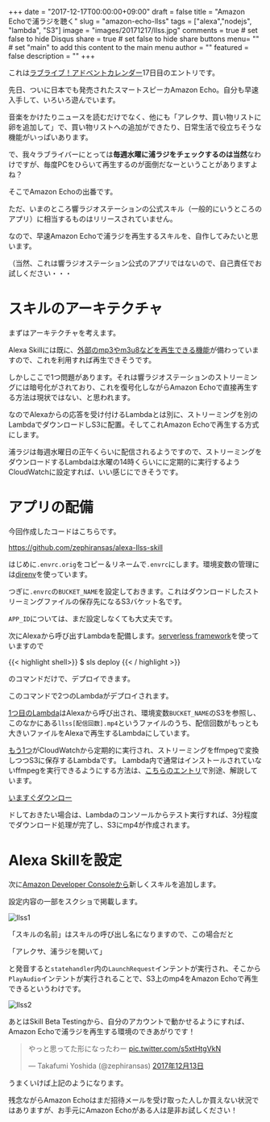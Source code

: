 +++
date = "2017-12-17T00:00:00+09:00"
draft = false
title = "Amazon Echoで浦ラジを聴く"
slug = "amazon-echo-llss"
tags = ["alexa","nodejs", "lambda", "S3"]
image = "images/20171217/llss.jpg"
comments = true	# set false to hide Disqus
share = true	# set false to hide share buttons
menu= ""		# set "main" to add this content to the main menu
author = ""
featured = false
description = ""
+++

これは[ラブライブ！アドベントカレンダー](https://adventar.org/calendars/2079)17日目のエントリです。

先日、ついに日本でも発売されたスマートスピーカAmazon Echo。自分も早速入手して、いろいろ遊んでいます。

音楽をかけたりニュースを読むだけでなく、他にも「アレクサ、買い物リストに卵を追加して」で、買い物リストへの追加ができたり、日常生活で役立ちそうな機能がいっぱいあります。

で、我々ラブライバーにとっては**毎週水曜に浦ラジをチェックするのは当然**なわけですが、毎度PCをひらいて再生するのが面倒だなーということがありますよね？

そこでAmazon Echoの出番です。

ただ、いまのところ響ラジオステーションの公式スキル（一般的にいうところのアプリ）に相当するものはリリースされていません。

なので、早速Amazon Echoで浦ラジを再生するスキルを、自作してみたいと思います。

（当然、これは響ラジオステーション公式のアプリではないので、自己責任でお試しください・・・

# スキルのアーキテクチャ

まずはアーキテクチャを考えます。

Alexa Skillには既に、[外部のmp3やm3u8などを再生できる機能](https://developer.amazon.com/ja/docs/custom-skills/audioplayer-interface-reference.html#play)が備わっていますので、これを利用すれば再生できそうです。

しかしここで1つ問題があります。それは響ラジオステーションのストリーミングには暗号化がされており、これを復号化しながらAmazon Echoで直接再生する方法は現状ではない、と思われます。

なのでAlexaからの応答を受け付けるLambdaとは別に、ストリーミングを別のLambdaでダウンロードしS3に配置。そしてこれAmazon Echoで再生する方式にします。

浦ラジは毎週水曜日の正午くらいに配信されるようですので、ストリーミングをダウンロードするLambdaは水曜の14時くらいにに定期的に実行するようCloudWatchに設定すれば、いい感じにできそうです。

# アプリの配備

今回作成したコードはこちらです。

https://github.com/zephiransas/alexa-llss-skill

はじめに```.envrc.orig```をコピー＆リネームで```.envrc```にします。環境変数の管理には[direnv](https://github.com/direnv/direnv)を使っています。

つぎに```.envrc```の```BUCKET_NAME```を設定しておきます。これはダウンロードしたストリーミングファイルの保存先になるS3バケット名です。

```APP_ID```については、まだ設定しなくても大丈夫です。

次にAlexaから呼び出すLambdaを配備します。[serverless framework](https://serverless.com/)を使っていますので

{{< highlight shell>}}
$ sls deploy
{{< / highlight >}}

のコマンドだけで、デプロイできます。

このコマンドで2つのLambdaがデプロイされます。

[1つ目のLambda](https://github.com/zephiransas/alexa-llss-skill/blob/master/handler.js)はAlexaから呼び出され、環境変数```BUCKET_NAME```のS3を参照し、このなかにある```llss[配信回数].mp4```というファイルのうち、配信回数がもっとも大きいファイルをAlexaで再生するLambdaにしています。

[もう1つ](https://github.com/zephiransas/alexa-llss-skill/blob/master/download.js)がCloudWatchから定期的に実行され、ストリーミングをffmpegで変換しつつS3に保存するLambdaです。
Lambda内で通常はインストールされていないffmpegを実行できるようにする方法は、[こちらのエントリ](http://localhost:1313/post/add-command-to-lambda/)で別途、解説しています。

[いますぐダウンロー](https://java.com/ja/)

ドしておきたい場合は、Lambdaのコンソールからテスト実行すれば、3分程度でダウンロード処理が完了し、S3にmp4が作成されます。

# Alexa Skillを設定

次に[Amazon Developer Consoleから](https://developer.amazon.com/home.html)新しくスキルを追加します。

設定内容の一部をスクショで掲載します。

![llss1](/images/20171217/llss1.png)

「スキルの名前」はスキルの呼び出し名になりますので、この場合だと

「アレクサ、浦ラジを開いて」

と発音すると```statehandler```内の```LaunchRequest```インテントが実行され、そこから```PlayAudio```インテントが実行されることで、S3上のmp4をAmazon Echoで再生できるというわけです。

![llss2](/images/20171217/llss2.png)

あとはSkill Beta Testingから、自分のアカウントで動かせるようにすれば、Amazon Echoで浦ラジを再生する環境のできあがりです！

<blockquote class="twitter-tweet" data-lang="ja"><p lang="ja" dir="ltr">やっと思ってた形になったわー <a href="https://t.co/s5xtHtgVkN">pic.twitter.com/s5xtHtgVkN</a></p>&mdash; Takafumi Yoshida (@zephiransas) <a href="https://twitter.com/zephiransas/status/940896837816303616?ref_src=twsrc%5Etfw">2017年12月13日</a></blockquote>
<script async src="https://platform.twitter.com/widgets.js" charset="utf-8"></script>

うまくいけば上記のようになります。

残念ながらAmazon Echoはまだ招待メールを受け取った人しか買えない状況ではありますが、お手元にAmazon Echoがある人は是非お試しください！
